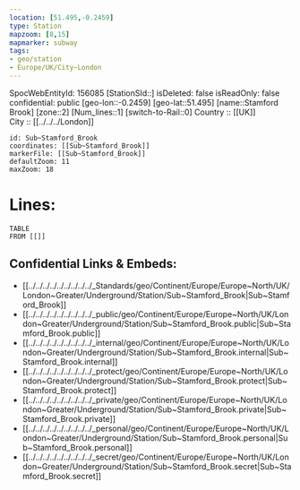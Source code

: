 ```yaml
---
location: [51.495,-0.2459] 
type: Station 
mapzoom: [8,15] 
mapmarker: subway 
tags:
- geo/station
- Europe/UK/City~London
---
```

SpocWebEntityId: 156085
[StationSId::] 
isDeleted: false
isReadOnly: false
confidential: public
[geo-lon::-0.2459] 
[geo-lat::51.495] 
[name::Stamford Brook] 
[zone::2] 
[Num_lines::1] 
[switch-to-Rail::0] 
Country :: [[UK]]  
City :: [[../../../London]]  


```leaflet
id: Sub~Stamford_Brook
coordinates: [[Sub~Stamford_Brook]] 
markerFile: [[Sub~Stamford_Brook]] 
defaultZoom: 11 
maxZoom: 18
```


# Lines: 
```dataview
TABLE 
FROM [[]] 
```

## Confidential Links & Embeds: 
- [[../../../../../../../../../_Standards/geo/Continent/Europe/Europe~North/UK/London~Greater/Underground/Station/Sub~Stamford_Brook|Sub~Stamford_Brook]] 
- [[../../../../../../../../../_public/geo/Continent/Europe/Europe~North/UK/London~Greater/Underground/Station/Sub~Stamford_Brook.public|Sub~Stamford_Brook.public]] 
- [[../../../../../../../../../_internal/geo/Continent/Europe/Europe~North/UK/London~Greater/Underground/Station/Sub~Stamford_Brook.internal|Sub~Stamford_Brook.internal]] 
- [[../../../../../../../../../_protect/geo/Continent/Europe/Europe~North/UK/London~Greater/Underground/Station/Sub~Stamford_Brook.protect|Sub~Stamford_Brook.protect]] 
- [[../../../../../../../../../_private/geo/Continent/Europe/Europe~North/UK/London~Greater/Underground/Station/Sub~Stamford_Brook.private|Sub~Stamford_Brook.private]] 
- [[../../../../../../../../../_personal/geo/Continent/Europe/Europe~North/UK/London~Greater/Underground/Station/Sub~Stamford_Brook.personal|Sub~Stamford_Brook.personal]] 
- [[../../../../../../../../../_secret/geo/Continent/Europe/Europe~North/UK/London~Greater/Underground/Station/Sub~Stamford_Brook.secret|Sub~Stamford_Brook.secret]] 
